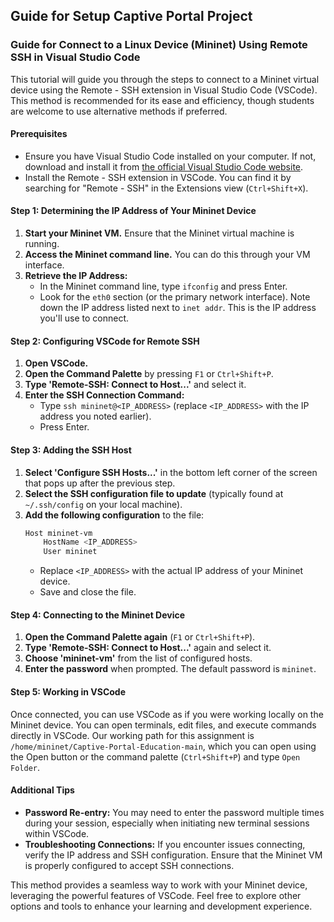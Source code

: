 ## Guide for Setup Captive Portal Project

### Guide for Connect to a Linux Device (Mininet) Using Remote SSH in Visual Studio Code

This tutorial will guide you through the steps to connect to a Mininet virtual device using the Remote - SSH extension in Visual Studio Code (VSCode). This method is recommended for its ease and efficiency, though students are welcome to use alternative methods if preferred.

#### Prerequisites
- Ensure you have Visual Studio Code installed on your computer. If not, download and install it from [the official Visual Studio Code website](https://code.visualstudio.com/).
- Install the Remote - SSH extension in VSCode. You can find it by searching for "Remote - SSH" in the Extensions view (`Ctrl+Shift+X`).

#### Step 1: Determining the IP Address of Your Mininet Device
1. **Start your Mininet VM.** Ensure that the Mininet virtual machine is running.
2. **Access the Mininet command line.** You can do this through your VM interface.
3. **Retrieve the IP Address:**
   - In the Mininet command line, type `ifconfig` and press Enter.
   - Look for the `eth0` section (or the primary network interface). Note down the IP address listed next to `inet addr`. This is the IP address you'll use to connect.

#### Step 2: Configuring VSCode for Remote SSH
1. **Open VSCode.**
2. **Open the Command Palette** by pressing `F1` or `Ctrl+Shift+P`.
3. **Type 'Remote-SSH: Connect to Host...'** and select it.
4. **Enter the SSH Connection Command:**
   - Type `ssh mininet@<IP_ADDRESS>` (replace `<IP_ADDRESS>` with the IP address you noted earlier).
   - Press Enter.

#### Step 3: Adding the SSH Host
1. **Select 'Configure SSH Hosts...'** in the bottom left corner of the screen that pops up after the previous step.
2. **Select the SSH configuration file to update** (typically found at `~/.ssh/config` on your local machine).
3. **Add the following configuration** to the file:
   ```bash
   Host mininet-vm
       HostName <IP_ADDRESS>
       User mininet
   ```
   - Replace `<IP_ADDRESS>` with the actual IP address of your Mininet device.
   - Save and close the file.

#### Step 4: Connecting to the Mininet Device
1. **Open the Command Palette again** (`F1` or `Ctrl+Shift+P`).
2. **Type 'Remote-SSH: Connect to Host...'** again and select it.
3. **Choose 'mininet-vm'** from the list of configured hosts.
4. **Enter the password** when prompted. The default password is `mininet`.

#### Step 5: Working in VSCode
Once connected, you can use VSCode as if you were working locally on the Mininet device. You can open terminals, edit files, and execute commands directly in VSCode. Our working path for this assignment is `/home/mininet/Captive-Portal-Education-main`, which you can open using the Open button or the command palette (`Ctrl+Shift+P`) and type `Open Folder`.

#### Additional Tips
- **Password Re-entry:** You may need to enter the password multiple times during your session, especially when initiating new terminal sessions within VSCode.
- **Troubleshooting Connections:** If you encounter issues connecting, verify the IP address and SSH configuration. Ensure that the Mininet VM is properly configured to accept SSH connections.

This method provides a seamless way to work with your Mininet device, leveraging the powerful features of VSCode. Feel free to explore other options and tools to enhance your learning and development experience.
